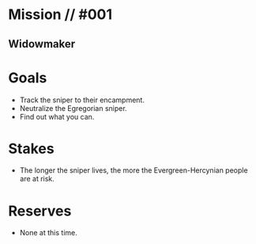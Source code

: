 # Mission // #001
## Widowmaker
# Goals
- Track the sniper to their encampment.
- Neutralize the Egregorian sniper.
- Find out what you can.

# Stakes
- The longer the sniper lives, the more the Evergreen-Hercynian people are at risk.

# Reserves
- None at this time.
